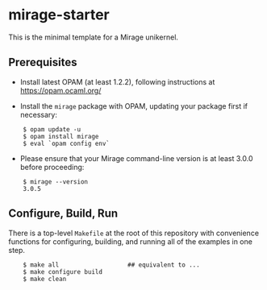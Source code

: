 
# mirage-starter

This is the minimal template for a Mirage unikernel.


## Prerequisites

- Install latest OPAM (at least 1.2.2), following instructions at
<https://opam.ocaml.org/>

- Install the `mirage` package with OPAM, updating your package first if
necessary:

```
    $ opam update -u
    $ opam install mirage
    $ eval `opam config env`
```

- Please ensure that your Mirage command-line version is at least 3.0.0 before
proceeding:

```
    $ mirage --version
    3.0.5
```

## Configure, Build, Run

There is a top-level `Makefile` at the root of this repository with
convenience functions for configuring, building, and running all of the examples
in one step.

```
    $ make all                   ## equivalent to ...
    $ make configure build
    $ make clean
```
